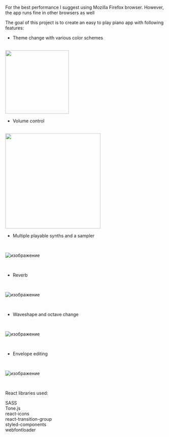 For the best performance I suggest using Mozilla Firefox browser. However, the app runs fine in other browsers as well

The goal of this project is to create an easy to play piano app with following features:


- Theme change with various color schemes
<br>
<img height='200px' src='https://i.imgur.com/a6FShGD.png'/>
<br>

- Volume control
<br>
<img  height='300px' src='https://i.imgur.com/tm02xSA.png'/>
<br>

- Multiple playable synths and a sampler
<br>

![изображение](https://user-images.githubusercontent.com/80585863/218659766-46857259-0a92-49ce-b458-4b14d9c567c2.png)

<br>

- Reverb
<br>

![изображение](https://user-images.githubusercontent.com/80585863/218659799-7163524b-4eb2-4ecb-9bca-f2172e42d673.png)

<br>

- Waveshape and octave change
<br>

![изображение](https://user-images.githubusercontent.com/80585863/218659853-da2fa8f9-2acc-4a05-ac79-77056e811cf6.png)

<br>

- Envelope editing
<br>

![изображение](https://user-images.githubusercontent.com/80585863/218659674-29fea417-bd26-46a1-8ae7-e3411db6a989.png)

<br>

React libraries used:

  SASS
  <br>
  Tone.js
  <br>
  react-icons
  <br>
  react-transition-group
  <br>
  styled-components
  <br>
  webfontloader
